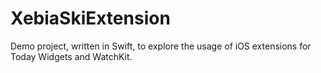 XebiaSkiExtension
=================

Demo project, written in Swift, to explore the usage of iOS extensions for Today Widgets and WatchKit.
